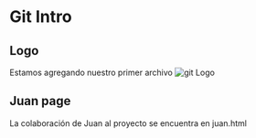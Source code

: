 # Git Intro

## Logo

Estamos agregando nuestro primer archivo
![git Logo](https://git-scm.com/images/logo@2x.png)

## Juan page

La colaboración de Juan al proyecto se encuentra en juan.html